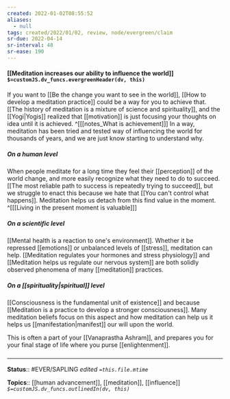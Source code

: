 ```yaml
---
created: 2022-01-02T08:55:52 
aliases:
  - null
tags: created/2022/01/02, review, node/evergreen/claim
sr-due: 2022-04-14
sr-interval: 48
sr-ease: 190
---
```


#### [[Meditation increases our ability to influence the world]] `$=customJS.dv_funcs.evergreenHeader(dv, this)`

If you want to [[Be the change you want to see in the world]], 
[[How to develop a meditation practice]] could be a way for you to achieve that. 
[[The history of meditation is a mixture of science and spirituality]], and 
the [[Yogi|Yogis]] realized that [[motivation]] is just focusing your thoughts on idea until it is achieved.
^[[[notes_What is achievement]]]
In a way, meditation has been tried and tested way of influencing the world for thousands of years, and we are just know starting to understand why.

##### On a human level

When people meditate for a long time they feel their [[perception]] of the world change,
and more easily recognize what they need to do to succeed.
[[The most reliable path to success is repeatedly trying to succeed]], but we struggle to enact this because we hate that [[You can't control what happens]].
Meditation helps us detach from this find value in the moment.
^[[[Living in the present moment is valuable]]]

##### On a scientific level

[[Mental health is a reaction to one's environment]].
Whether it be repressed [[emotions]] or unbalanced levels of [[stress]], meditation can help.
[[Meditation regulates your hormones and stress physiology]] and [[Meditation helps us regulate our nervous system]] are both solidly observed phenomena of many [[meditation]] practices.

##### On a [[spirituality|spiritual]] level

[[Consciousness is the fundamental unit of existence]] and because [[Meditation is a practice to develop a stronger consciousness]].
Many meditation beliefs focus on this aspect and how meditation can help us it helps us [[manifestation|manifest]] our will upon the world.

This is often a part of your [[Vanaprastha Ashram]], and prepares you for your final stage of life where you purse [[enlightenment]].

### <hr class="footnote"/>

**Status**:: #EVER/SAPLING 
*edited `=this.file.mtime`*

**Topics**:: [[human advancement]], [[meditation]], [[influence]]
*`$=customJS.dv_funcs.outlinedIn(dv, this)`*
